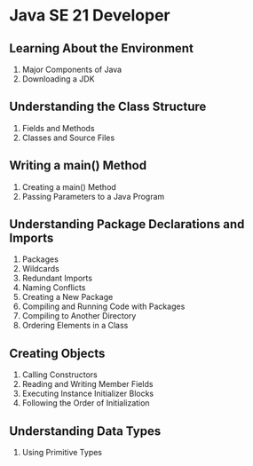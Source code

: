 # Java SE 21 Developer

## Learning About the Environment

1. Major Components of Java
2. Downloading a JDK

## Understanding the Class Structure

1. Fields and Methods
2. Classes and Source Files

## Writing a main() Method

1. Creating a main() Method
2. Passing Parameters to a Java Program

## Understanding Package Declarations and Imports

1. Packages
2. Wildcards
3. Redundant Imports
4. Naming Conflicts
5. Creating a New Package
6. Compiling and Running Code with Packages
7. Compiling to Another Directory
8. Ordering Elements in a Class

## Creating Objects

1. Calling Constructors
2. Reading and Writing Member Fields
3. Executing Instance Initializer Blocks
4. Following the Order of Initialization

## Understanding Data Types

1. Using Primitive Types







